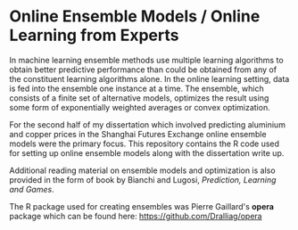 # Online Ensemble Models / Online Learning from Experts

In machine learning ensemble methods use multiple learning algorithms to obtain better predictive performance than could be obtained from any of the constituent learning algorithms alone. In the online learning setting, data is fed into the ensemble one instance at a time. The ensemble, which consists of a finite set of alternative models, optimizes the result using some form of exponentially weighted averages or convex optimization.

For the second half of my dissertation which involved predicting aluminium and copper prices in the Shanghai Futures Exchange online ensemble models were the primary focus. This repository contains the R code used for setting up online ensemble models along with the dissertation write up.

Additional reading material on ensemble models and optimization is also provided in the form of book by Bianchi and Lugosi, *Prediction, Learning and Games*. 

The R package used for creating ensembles was Pierre Gaillard's **opera** package which can be found here: https://github.com/Dralliag/opera

